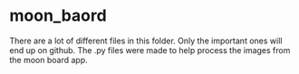 # moon_baord

There are a lot of different files in this folder. Only the important ones will end up on github. The .py files were made to help process the images from the moon board app. 